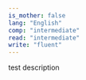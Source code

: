 ```yaml
---
is_mother: false
lang: "English"
comp: "intermediate"
read: "intermediate"
write: "fluent"
---
```


test description

